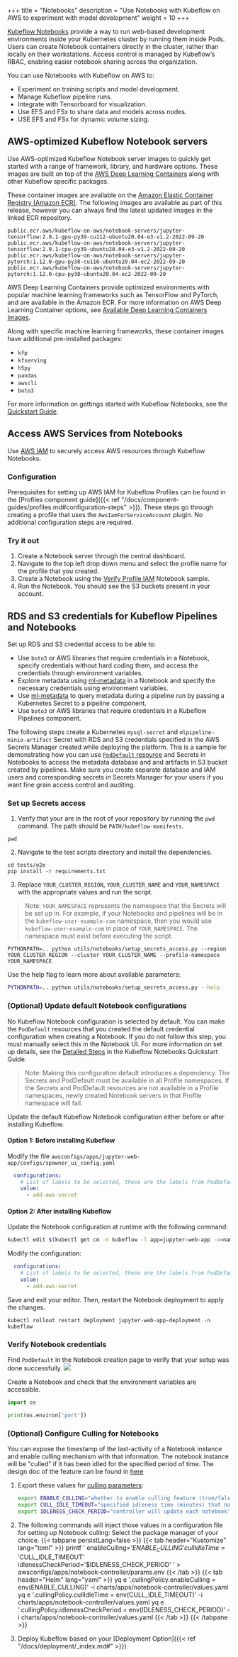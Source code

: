 +++
title = "Notebooks"
description = "Use Notebooks with Kubeflow on AWS to experiment with model development"
weight = 10
+++

[Kubeflow Notebooks](https://www.kubeflow.org/docs/components/notebooks/) provide a way to run web-based development environments inside your Kubernetes cluster by running them inside Pods. Users can create Notebook containers directly in the cluster, rather than locally on their workstations. Access control is managed by Kubeflow’s RBAC, enabling easier notebook sharing across the organization. 

You can use Notebooks with Kubeflow on AWS to: 
* Experiment on training scripts and model development.
* Manage Kubeflow pipeline runs.
* Integrate with Tensorboard for visualization.
* Use EFS and FSx to share data and models across nodes.
* USE EFS and FSx for dynamic volume sizing.

## AWS-optimized Kubeflow Notebook servers

Use AWS-optimized Kubeflow Notebook server images to quickly get started with a range of framework, library, and hardware options. These images are built on top of the [AWS Deep Learning Containers](https://docs.aws.amazon.com/deep-learning-containers/latest/devguide/what-is-dlc.html) along with other Kubeflow specific packages. 

These container images are available on the [Amazon Elastic Container Registry (Amazon ECR)](https://gallery.ecr.aws/kubeflow-on-aws/). The following images are available as part of this release, however you can always find the latest updated images in the linked ECR repository. 

```
public.ecr.aws/kubeflow-on-aws/notebook-servers/jupyter-tensorflow:2.9.1-gpu-py39-cu112-ubuntu20.04-e3-v1.2-2022-09-20
public.ecr.aws/kubeflow-on-aws/notebook-servers/jupyter-tensorflow:2.9.1-cpu-py39-ubuntu20.04-e3-v1.2-2022-09-20
public.ecr.aws/kubeflow-on-aws/notebook-servers/jupyter-pytorch:1.12.0-gpu-py38-cu116-ubuntu20.04-ec2-2022-09-20
public.ecr.aws/kubeflow-on-aws/notebook-servers/jupyter-pytorch:1.12.0-cpu-py38-ubuntu20.04-ec2-2022-09-20
```

AWS Deep Learning Containers provide optimized environments with popular machine learning frameworks such as TensorFlow and PyTorch, and are available in the Amazon ECR. For more information on AWS Deep Learning Container options, see [Available Deep Learning Containers Images](https://github.com/aws/deep-learning-containers/blob/master/available_images.md).

Along with specific machine learning frameworks, these container images have additional pre-installed packages:
- `kfp`
- `kfserving` 
- `h5py`
- `pandas`
- `awscli`
- `boto3`

For more information on gettings started with Kubeflow Notebooks, see the [Quickstart Guide](https://www.kubeflow.org/docs/components/notebooks/quickstart-guide/).

## Access AWS Services from Notebooks

Use [AWS IAM](https://docs.aws.amazon.com/IAM/latest/UserGuide/introduction.html) to securely access AWS resources through Kubeflow Notebooks.

### Configuration

Prerequisites for setting up AWS IAM for Kubeflow Profiles can be found in the [Profiles component guide]({{< ref "/docs/component-guides/profiles.md#configuration-steps" >}}). These steps go through creating a profile that uses the `AwsIamForServiceAccount` plugin. No additional configuration steps are required.

### Try it out

1. Create a Notebook server through the central dashboard.
2. Navigate to the top left drop down menu and select the profile name for the profile that you created.
3. Create a Notebook using the [Verify Profile IAM](https://github.com/awslabs/kubeflow-manifests/blob/main/deployments/samples/notebooks/verify_profile_iam_notebook.ipynb) Notebook sample.
4. Run the Notebook. You should see the S3 buckets present in your account.
## RDS and S3 credentials for Kubeflow Pipelines and Notebooks

Set up RDS and S3 credential access to be able to:

- Use `boto3` or AWS libraries that require credentials in a Notebook, specify credentials without hard coding them, and access the credentials through environment variables.  
- Explore metadata using [ml-metadata](https://github.com/google/ml-metadata/blob/master/g3doc/get_started.md) in a Notebook and specify the necessary credentials using environment variables.
- Use [ml-metadata](https://github.com/google/ml-metadata/blob/master/g3doc/get_started.md) to query metadata during a pipeline run by passing a Kubernetes Secret to a pipeline component.  
- Use `boto3` or AWS libraries that require credentials in a Kubeflow Pipelines component. 

The following steps create a Kubernetes `mysql-secret` and `mlpipeline-minio-artifact` Secret with RDS and S3 credentials specified in the AWS Secrets Manager created while deploying the platform. This is a sample for demonstrating how you can use [`PodDefault` resource](https://github.com/kubeflow/kubeflow/blob/master/components/admission-webhook/README.md) and Secrets in Notebooks to access the metadata database and and artifacts in S3 bucket created by pipelines. Make sure you create separate database and IAM users and corresponding secrets in Secrets Manager for your users if you want fine grain access control and auditing.  

### Set up Secrets access
1. Verify that your are in the root of your repository by running the `pwd` command. The path should be `PATH/kubeflow-manifests`.
```
pwd
```

2. Navigate to the test scripts directory and install the dependencies.
```shell
cd tests/e2e
pip install -r requirements.txt
```

3. Replace `YOUR_CLUSTER_REGION`, `YOUR_CLUSTER_NAME` and `YOUR_NAMESPACE` with the appropriate values and run the script. 

> Note: `YOUR_NAMESPACE` represents the namespace that the Secrets will be set up in. For example, if your Notebooks and pipelines will be in the `kubeflow-user-example-com` namespace, then you would use `kubeflow-user-example-com` in place of `YOUR_NAMESPACE`. The namespace must exist before executing the script. 

```shell
PYTHONPATH=.. python utils/notebooks/setup_secrets_access.py --region YOUR_CLUSTER_REGION --cluster YOUR_CLUSTER_NAME --profile-namespace YOUR_NAMESPACE
```  

Use the help flag to learn more about available parameters:
```bash
PYTHONPATH=.. python utils/notebooks/setup_secrets_access.py --help
```

### (Optional) Update default Notebook configurations

No Kubeflow Notebook configuration is selected by default. You can make the `PodDefault` resources that you created the default credential configuration when creating a Notebook. If you do not follow this step, you must manually select this in the Notebook UI. For more information on set up details, see the [Detailed Steps](https://www.kubeflow.org/docs/components/notebooks/quickstart-guide/#detailed-steps) in the Kubeflow Notebooks Quickstart Guide. 
  
> Note: Making this configuration default introduces a dependency. The Secrets and PodDefault must be available in all Profile namespaces. If the Secrets and PodDefault resources are not available in a Profile namespaces, newly created Notebook servers in that Profile namespace will fail.

Update the default Kubeflow Notebook configuration either before or after installing Kubeflow. 

#### Option 1: Before installing Kubeflow
Modify the file `awsconfigs/apps/jupyter-web-app/configs/spawner_ui_config.yaml`
```yaml
  configurations:
    # List of labels to be selected, these are the labels from PodDefaults
    value:
      - add-aws-secret
```  
#### Option 2: After installing Kubeflow
Update the Notebook configuration at runtime with the following command:  
```bash
kubectl edit $(kubectl get cm -n kubeflow -l app=jupyter-web-app -o=name | grep 'web-app-config') -n kubeflow
```  

Modify the configuration:  
```yaml
  configurations:
    # List of labels to be selected, these are the labels from PodDefaults
    value:
      - add-aws-secret
```  
  
Save and exit your editor. Then, restart the Notebook deployment to apply the changes.   

```shell
kubectl rollout restart deployment jupyter-web-app-deployment -n kubeflow
```
### Verify Notebook credentials

Find `PodDefault` in the Notebook creation page to verify that your setup was done successfully. 
![](https://user-images.githubusercontent.com/26939775/155630906-0eecf1d9-3fb1-4d01-a85e-1cff46dc37e9.png)  

Create a Notebook and check that the environment variables are accessible.
```python
import os

print(os.environ['port'])
```  

### (Optional) Configure Culling for Notebooks
You can expose the timestamp of the last-activity of a Notebook instance and enable culling mechanism with that information. The notebook instance will be "culled" if it has been idled for the specified period of time. The design doc of the feature can be found in [here](https://github.com/kubeflow/kubeflow/blob/master/components/proposals/20220121-jupyter-notebook-idleness.md)

1. Export these values for [culling parameters](https://github.com/kubeflow/kubeflow/blob/master/components/proposals/20220121-jupyter-notebook-idleness.md#api-changes):
    ```bash
    export ENABLE_CULLING="whether to enable culling feature (true/false)"
    export CULL_IDLE_TIMEOUT="specified idleness time (minutes) that notebook instance to be culled since last activity"
    export IDLENESS_CHECK_PERIOD="controller will update each notebook's LAST_ACTIVITY_ANNOTATION every IDLENESS_CHECK_PERIOD (minutes)"
    ```

1. The following commands will inject those values in a configuration file for setting up Notebook culling:
    Select the package manager of your choice.
    {{< tabpane persistLang=false >}}
    {{< tab header="Kustomize" lang="toml" >}}
printf '
enableCulling='$ENABLE_CULLING'
cullIdleTime='$CULL_IDLE_TIMEOUT'
idlenessCheckPeriod='$IDLENESS_CHECK_PERIOD'
' > awsconfigs/apps/notebook-controller/params.env
    {{< /tab >}}
    {{< tab header="Helm" lang="yaml" >}}
yq e '.cullingPolicy.enableCulling = env(ENABLE_CULLING)' -i charts/apps/notebook-controller/values.yaml
yq e '.cullingPolicy.cullIdleTime = env(CULL_IDLE_TIMEOUT)' -i charts/apps/notebook-controller/values.yaml
yq e '.cullingPolicy.idlenessCheckPeriod = env(IDLENESS_CHECK_PERIOD)' -i charts/apps/notebook-controller/values.yaml
    {{< /tab >}}
    {{< /tabpane >}}

1. Deploy Kubeflow based on your [Deployment Option]({{< ref "/docs/deployment/_index.md#" >}})



